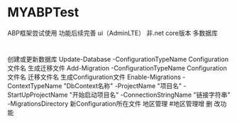 # MYABPTest
ABP框架尝试使用 功能后续完善 ui（AdminLTE） 非.net core版本
多数据库
#
  创建或更新数据库 Update-Database -ConfigurationTypeName Configuration文件名
  生成迁移文件 Add-Migration -ConfigurationTypeName Configuration文件名  迁移文件名
  生成Configuration文件 Enable-Migrations -ContextTypeName "DbContext名称" -ProjectName "项目名" -StartUpProjectName "开始启动项目名" -ConnectionStringName "链接字符串" -MigrationsDirectory 新Configuration所在文件
地区管理
#地区管理增 删 改功能
